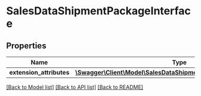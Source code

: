 # SalesDataShipmentPackageInterface

## Properties
Name | Type | Description | Notes
------------ | ------------- | ------------- | -------------
**extension_attributes** | [**\Swagger\Client\Model\SalesDataShipmentPackageExtensionInterface**](SalesDataShipmentPackageExtensionInterface.md) |  | [optional] 

[[Back to Model list]](../README.md#documentation-for-models) [[Back to API list]](../README.md#documentation-for-api-endpoints) [[Back to README]](../README.md)


